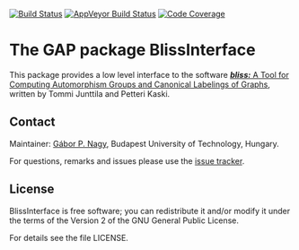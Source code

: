 [![Build Status](https://travis-ci.com/gap-packages/BlissInterface.svg?branch=master)](https://travis-ci.com/gap-packages/BlissInterface)
[![AppVeyor Build Status](https://ci.appveyor.com/api/projects/status/github/gap-packages/blissinterface?branch=master&svg=true)](https://ci.appveyor.com/project/nagygp/blissinterface)
[![Code Coverage](https://codecov.io/github/gap-packages/BlissInterface/coverage.svg?branch=master&token=)](https://codecov.io/gh/gap-packages/BlissInterface)

# The GAP package BlissInterface

This package provides a low level interface to the software [***bliss:*** A Tool for Computing Automorphism Groups and Canonical Labelings of Graphs](http://www.tcs.hut.fi/Software/bliss/), written by Tommi Junttila and Petteri Kaski. 

## Contact

Maintainer: [Gábor P. Nagy](https://algebra.math.bme.hu/nagy-gabor), Budapest University of Technology, Hungary.

For questions, remarks and issues please use the [issue tracker](https://github.com/gap-packages/BlissInterface/issues).

## License

BlissInterface is free software; you can redistribute it and/or modify it under
the terms of the Version 2 of the GNU General Public License.

For details see the file LICENSE.
